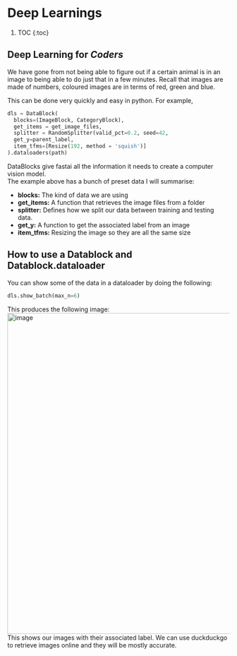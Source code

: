 # Deep Learnings
1. TOC
{:toc}

## Deep Learning for *Coders*
We have gone from not being able to figure out if a certain animal is in an image to being able to do just that in a few minutes.
Recall that images are made of numbers, coloured images are in terms of red, green and blue.


This can be done very quickly and easy in python. For example,
```python
dls = DataBlock(
  blocks=(ImageBlock, CategoryBlock),
  get_items = get_image_files,
  splitter = RandomSplitter(valid_pct=0.2, seed=42,
  get_y=parent_label,
  item_tfms=[Resize(192, method = 'squish')]
).dataloaders(path)
```
DataBlocks give fastai all the information it needs to create a computer vision model.  
The example above has a bunch of preset data I will summarise:
* **blocks:** The kind of data we are using
* **get_items:** A function that retrieves the image files from a folder
* **splitter:** Defines how we split our data between training and testing data.
* **get_y:** A function to get the associated label from an image
* **item_tfms:** Resizing the image so they are all the same size


 ## How to use a Datablock and Datablock.dataloader
 You can show some of the data in a dataloader by doing the following:
 ```python
dls.show_batch(max_n=6)
```
This produces the following image:
<img width="727" alt="image" src="https://github.com/josshsmith/josshsmith.github.io/assets/141536363/2d12ffbc-6d3e-452f-813a-9d7e7c1996da">
This shows our images with their associated label.
We can use duckduckgo to retrieve images online and they will be mostly accurate.

  
